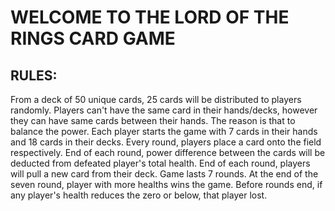 # WELCOME TO THE LORD OF THE RINGS CARD GAME

## RULES:

From a deck of 50 unique cards, 25 cards will be distributed to players randomly.
Players can't have the same card in their hands/decks, however they can have same cards between their hands. The reason is that to balance the power.
Each player starts the game with 7 cards in their hands and 18 cards in their decks.
Every round, players place a card onto the field respectively.
End of each round, power difference between the cards will be deducted from defeated player's total health.
End of each round, players will pull a new card from their deck.
Game lasts 7 rounds. At the end of the seven round, player with more healths wins the game.
Before rounds end, if any player's health reduces the zero or below, that player lost.


